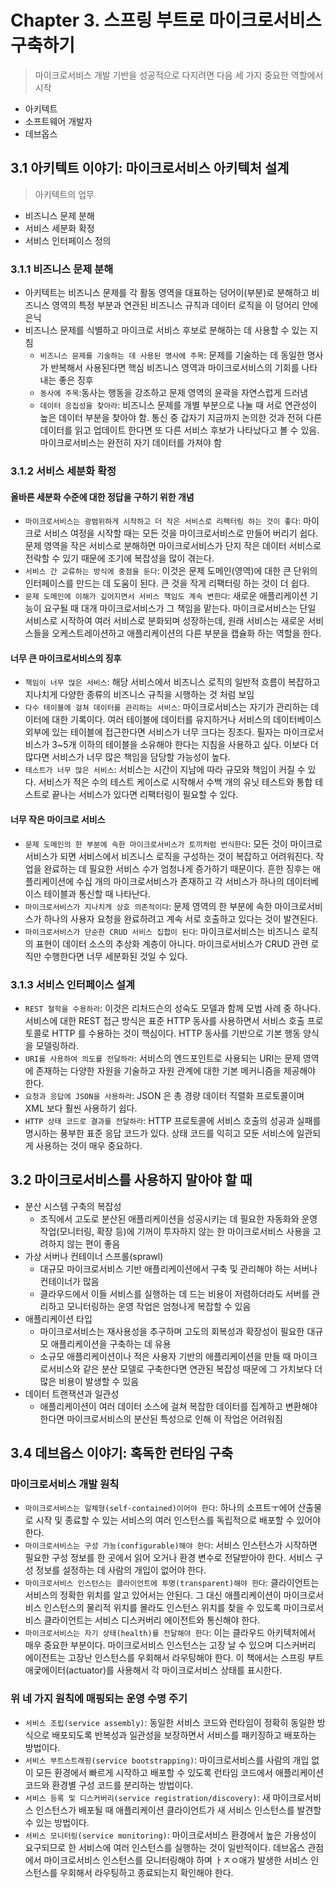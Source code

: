 # Chapter 3. 스프링 부트로 마이크로서비스 구축하기

> 마이크로서비스 개발 기반을 성공적으로 다지려면 다음 세 가지 중요한 역할에서 시작

- 아키텍트
- 소프트웨어 개발자
- 데브옵스

## 3.1 아키텍트 이야기: 마이크로서비스 아키텍처 설계

> 아키텍트의 업무

- 비즈니스 문제 분해
- 서비스 세분화 확정
- 서비스 인터페이스 정의

### 3.1.1 비즈니스 문제 분해

- 아키텍트는 비즈니스 문제를 각 활동 영역을 대표하는 덩어이(부분)로 분해하고 비즈니스 영역의 특정 부분과 연관된 비즈니스 규칙과 데이터 로직을 이 덩어리 안에 은닉
- 비즈니스 문제를 식별하고 마이크로 서비스 후보로 분해하는 데 사용할 수 있는 지침
  - `비즈니스 문제를 기술하는 데 사용된 명사에 주목`: 문제를 기술하는 데 동일한 명사가 반복해서 사용된다면 핵심 비즈니스 영역과 마이크로서비스의 기회를 나타내는 좋은 징후
  - `동사에 주목`:동사는 행동을 강조하고 문제 영역의 윤곽을 자연스럽게 드러냄
  - `데이터 응집성을 찾아라`: 비즈니스 문제를 개별 부분으로 나눌 때 서로 연관성이 높은 데이터 부분을 찾아야 함. 통신 중 갑자기 지금까지 논의한 것과 전혀 다른 데이터를 읽고 업데이트 한다면 또 다른 서비스 후보가 나타났다고 볼 수 있음. 마이크로서비스는 완전히 자기 데이터를 가져야 함

### 3.1.2 서비스 세분화 확정

#### 올바른 세분화 수준에 대한 정답을 구하기 위한 개념

- `마이크로서비스는 광범위하게 시작하고 더 작은 서비스로 리팩터링 하는 것이 좋다`: 마이크로 서비스 여정을 시작할 때는 모든 것을 마이크로서비스로 만들어 버리기 쉽다. 문제 영역을 작은 서비스로 분해하면 마이크로서비스가 단지 작은 데이터 서비스로 전락할 수 있기 때문에 조기에 복잡성을 많이 겪는다.
- `서비스 간 교류하는 방식에 중점을 둔다`: 이것은 문제 도메인(영역)에 대한 큰 단위의 인터페이스를 만드는 데 도움이 된다. 큰 것을 작게 리팩터링 하는 것이 더 쉽다.
- `문제 도메인에 이해가 깊어지면서 서비스 책임도 계속 변한다`: 새로운 애플리케이션 기능이 요구될 때 대개 마이크로서비스가 그 책임을 맡는다. 마이크로서비스는 단일 서비스로 시작하여 여러 서비스로 분화되며 성장하는데, 원래 서비스는 새로운 서비스들을 오케스트레이션하고 애플리케이션의 다른 부분을 캡슐화 하는 역할을 한다.

#### 너무 큰 마이크로서비스의 징후

- `책임이 너무 많은 서비스`: 해당 서비스에서 비즈니스 로직의 일반적 흐름이 복잡하고 지나치게 다양한 종류의 비즈니스 규칙을 시행하는 것 처럼 보임
- `다수 테이블에 걸쳐 데이터를 관리하는 서비스`: 마이크로서비스는 자기가 관리하는 데이터에 대한 기록이다. 여러 테이블에 데이터를 유지하거나 서비스의 데이터베이스 외부에 있는 테이블에 접근한다면 서비스가 너무 크다는 징조다. 필자는 마이크로서비스가 3~5개 이하의 테이블을 소유해야 한다는 지침을 사용하고 싶다. 이보다 더 많다면 서비스가 너무 많은 책임을 담당할 가능성이 높다.
- `테스트가 너무 많은 서비스`: 서비스는 시간이 지남에 따라 규모와 책임이 커질 수 있다. 서비스가 적은 수의 테스트 케이스로 시작해서 수백 개의 유닛 테스트와 통합 테스트로 끝나는 서비스가 있다면 리팩터링이 필요할 수 있다.

#### 너무 작은 마이크로 서비스

- `문제 도메인의 한 부분에 속한 마이크로서비스가 토끼처럼 번식한다`: 모든 것이 마이크로서비스가 되면 서비스에서 비즈니스 로직을 구성하는 것이 복잡하고 어려워진다. 작업을 완료하는 데 필요한 서비스 수가 엄청나게 증가하기 때문이다. 흔한 징후는 애플리케이션에 수십 개의 마이크로서비스가 존재하고 각 서비스가 하나의 데이터베이스 테이블과 통신할 때 나타난다.
- `마이크로서비스가 지나치게 상호 의존적이다`: 문제 영역의 한 부분에 속한 마이크로서비스가 하나의 사용자 요청을 완료하려고 계속 서로 호출하고 있다는 것이 발견된다.
- `마이크로서비스가 단순한 CRUD 서비스 집합이 된다`: 마이크로서비스는 비즈니스 로직의 표현이 데이터 소스의 추상화 계층이 아니다. 마이크로서비스가 CRUD 관련 로직만 수행한다면 너무 세분화된 것일 수 있다.

### 3.1.3 서비스 인터페이스 설계

- `REST 철학을 수용하라`: 이것은 리처드슨의 성숙도 모델과 함께 모범 사례 중 하나다. 서비스에 대한 REST 접근 방식은 표준 HTTP 동사를 사용하면서 서비스 호출 프로토콜로 HTTP 를 수용하는 것이 핵심이다. HTTP 동사를 기반으로 기본 행동 양식을 모델링하라.
- `URI를 사용하여 의도를 전달하라`: 서비스의 엔드포인트로 사용되는 URI는 문제 영역에 존재하는 다양한 자원을 기술하고 자원 관계에 대한 기본 메커니즘을 제공해야 한다.
- `요청과 응답에 JSON을 사용하라`: JSON 은 총 경량 데이터 직렬화 프로토콜이며 XML 보다 훨씬 사용하기 쉽다.
- `HTTP 상태 코드로 결과를 전달하라`: HTTP 프로토콜에 서비스 호출의 성공과 실패를 명시하는 풍부한 표준 응답 코드가 있다. 상태 코드를 익히고 모둔 서비스에 일관되게 사용하는 것이 매우 중요하다.

## 3.2 마이크로서비스를 사용하지 말아야 할 때

- 분산 시스템 구축의 복잡성
  - 조직에서 고도로 분산된 애플리케이션을 성공시키는 데 필요한 자동화와 운영 작업(모니터링, 확장 등)에 기꺼이 투자하지 않는 한 마이크로서비스 사용을 고려하지 않는 편이 좋음
- 가상 서버나 컨테이너 스프롤(sprawl)
  - 대규모 마이크로서비스 기반 애플리케이션에서 구축 및 관리해야 하는 서버나 컨테이너가 많음
  - 클라우드에서 이들 서비스를 실행하는 데 드는 비용이 저렴하더라도 서버를 관리하고 모니터링하는 운영 작업은 엄청나게 복잡할 수 있음
- 애플리케이션 타입
  - 마이크로서비스는 재사용성을 추구하며 고도의 회복성과 확장성이 필요한 대규모 애플리케이션을 구축하는 데 유용
  - 소규모 애플리케이션이나 적은 사용자 기반의 애플리케이션을 만들 때 마이크로서비스와 같은 분산 모델로 구축한다면 연관된 복잡성 때문에 그 가치보다 더 많은 비용이 발생할 수 있음
- 데이터 트랜잭션과 일관성
  - 애플리케이션이 여러 데이터 소스에 걸쳐 복잡한 데이터를 집계하고 변환해야 한다면 마이크로서비스의 분산된 특성으로 인해 이 작업은 어려워짐

## 3.4 데브옵스 이야기: 혹독한 런타임 구축

### 마이크로서비스 개발 원칙

- `마이크로서비스는 일체형(self-contained)이어야 한다`: 하나의 소프트ㅜ에어 산출물로 시작 및 종료할 수 있는 서비스의 여러 인스턴스를 독립적으로 배포할 수 있어야 한다.
- `마이크로서비스는 구성 가능(configurable)해야 한다`: 서비스 인스턴스가 시작하면 필요한 구성 정보를 한 곳에서 읽어 오거나 환경 변수로 전달받아야 한다. 서비스 구성 정보를 설정하는 데 사람의 개입이 없어야 한다.
- `마이크로서비스 인스턴스는 클라이언트에 투명(transparent)해야 한다`: 클라이언트는 서비스의 정확한 위치를 알고 있어서는 안된다. 그 대신 애플리케이션이 마이크로서비스 인스턴스의 물리적 위치를 몰라도 인스턴스 위치를 찾을 수 있도록 마이크로서비스 클라이언트는 서비스 디스커버리 에이전트와 통신해야 한다.
- `마이크로서비스는 자기 상태(health)를 전달해야 한다`: 이는 클라우드 아키텍처에서 매우 중요한 부분이다. 마이크로서비스 인스턴스는 고장 날 수 있으며 디스커버리 에이전트는 고장난 인스턴스를 우회해서 라우팅해야 한다. 이 책에서는 스프링 부트 애궃에이터(actuator)를 사용해서 각 마이크로서비스 상태를 표시한다.

### 위 네 가지 원칙에 매핑되는 운영 수명 주기

- `서비스 조립(service assembly)`: 동일한 서비스 코드와 런타임이 정확히 동일한 방식으로 배포되도록 반복성과 일관성을 보장하면서 서비스를 패키징하고 배포하는 방법이다.
- `서비스 부트스트래핑(service bootstrapping)`: 마이크로서비스를 사람의 개입 없이 모든 환경에서 빠르게 시작하고 배포할 수 있도록 런타임 코드에서 애플리케이션 코드와 환경별 구성 코드를 분리하는 방법이다.
- `서비스 등록 및 디스커버리(service registration/discovery)`: 새 마이크로서비스 인스턴스가 배포될 때 애플리케이션 클라이언트가 새 서비스 인스턴스를 발견할 수 있는 방법이다.
- `서비스 모니터링(service monitoring)`: 마이크로서비스 환경에서 높은 가용성이 요구되므로 한 서비스에 여러 인스턴스를 실행하는 것이 일반적이다. 데브옵스 관점에서 마이크로서비스 인스턴스를 모니터링해야 하며 ㅏㅈㅇ애가 발생한 서비스 인스턴스를 우회해서 라우팅하고 종료되는지 확인해야 한다.